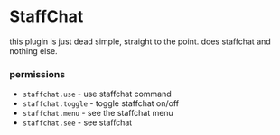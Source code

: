 # StaffChat

this plugin is just dead simple, straight to the point. does staffchat and nothing else.

### permissions
- `staffchat.use` - use staffchat command
- `staffchat.toggle` - toggle staffchat on/off
- `staffchat.menu` - see the staffchat menu
- `staffchat.see` - see staffchat
